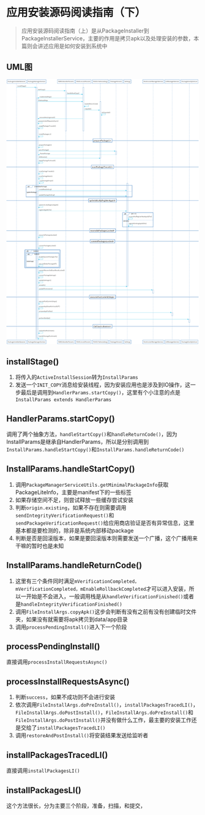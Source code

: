 # 应用安装源码阅读指南（下）

> 应用安装源码阅读指南（上）是从PackageInstaller到PackageInstallerService，主要的作用是拷贝apk以及处理安装的参数，本篇则会讲述应用是如何安装到系统中

## UML图

![](./uml/install-package-sequence.png)

## installStage()

1. 将传入的`ActiveInstallSession`转为`InstallParams`
2. 发送一个`INIT_COPY`消息给安装线程，因为安装应用也是涉及到IO操作，这一步最后是调用到`HandlerParams.startCopy()`，这里有个小注意的点是`InstallParams extends HandlerParams`

## HandlerParams.startCopy()

调用了两个抽象方法，`handleStartCopy()`和`handleReturnCode()`，因为InstallParams是继承自HandlerParams，所以是分别调用到`InstallParams.handleStartCopy()`和`InstallParams.handleReturnCode()`

## InstallParams.handleStartCopy()

1. 调用`PackageManagerServiceUtils.getMinimalPackageInfo`获取PackageLiteInfo，主要是manifest下的一些标签
2. 如果存储空间不足，则尝试释放一些缓存尝试安装
3. 判断`origin.existing`，如果不存在则需要调用`sendIntegrityVerificationRequest()`和`sendPackageVerificationRequest()`给应用商店验证是否有异常信息，这里基本都是要检测的，除非是系统内部移动package
4. 判断是否是回滚版本，如果是要回滚版本则需要发送一个广播，这个广播用来干嘛的暂时也是未知

## InstallParams.handleReturnCode()

1. 这里有三个条件同时满足`mVerificationCompleted，mVerificationCompleted，mEnableRollbackCompleted`才可以进入安装，所以一开始是不会进入，一般调用栈是从`handleVerificationFinished()`或者是`handleIntegrityVerificationFinished()`
2. 调用`FileInstallArgs.copyApk()`这步会判断有没有之前有没有创建临时文件夹，如果没有就需要将apk拷贝到data/app目录
3. 调用`processPendingInstall()`进入下一个阶段

## processPendingInstall()

直接调用`processInstallRequestsAsync()`

## processInstallRequestsAsync()

1. 判断`success`，如果不成功则不会进行安装
2. 依次调用`FileInstallArgs.doPreInstall()`，`installPackagesTracedLI()`，`FileInstallArgs.doPostInstall()`，`FileInstallArgs.doPreInstall()`和`FileInstallArgs.doPostInstall()`并没有做什么工作，最主要的安装工作还是交给了`installPackagesTracedLI()`
3. 调用`restoreAndPostInstall()`将安装结果发送给监听者

## installPackagesTracedLI()

直接调用`installPackagesLI()`

## installPackagesLI()

这个方法很长，分为主要三个阶段，准备，扫描，和提交，